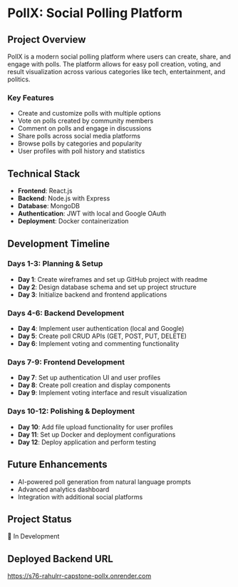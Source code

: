 # PollX: Social Polling Platform

## Project Overview
PollX is a modern social polling platform where users can create, share, and engage with polls. The platform allows for easy poll creation, voting, and result visualization across various categories like tech, entertainment, and politics.

### Key Features
- Create and customize polls with multiple options
- Vote on polls created by community members
- Comment on polls and engage in discussions
- Share polls across social media platforms
- Browse polls by categories and popularity
- User profiles with poll history and statistics

## Technical Stack
- **Frontend**: React.js
- **Backend**: Node.js with Express
- **Database**: MongoDB
- **Authentication**: JWT with local and Google OAuth
- **Deployment**: Docker containerization

## Development Timeline

### Days 1-3: Planning & Setup
- **Day 1**: Create wireframes and set up GitHub project with readme
- **Day 2**: Design database schema and set up project structure
- **Day 3**: Initialize backend and frontend applications

### Days 4-6: Backend Development
- **Day 4**: Implement user authentication (local and Google)
- **Day 5**: Create poll CRUD APIs (GET, POST, PUT, DELETE)
- **Day 6**: Implement voting and commenting functionality

### Days 7-9: Frontend Development
- **Day 7**: Set up authentication UI and user profiles
- **Day 8**: Create poll creation and display components
- **Day 9**: Implement voting interface and result visualization

### Days 10-12: Polishing & Deployment
- **Day 10**: Add file upload functionality for user profiles
- **Day 11**: Set up Docker and deployment configurations
- **Day 12**: Deploy application and perform testing

## Future Enhancements
- AI-powered poll generation from natural language prompts
- Advanced analytics dashboard
- Integration with additional social platforms


## Project Status
🚀 In Development

## Deployed Backend URL
https://s76-rahulrr-capstone-pollx.onrender.com
